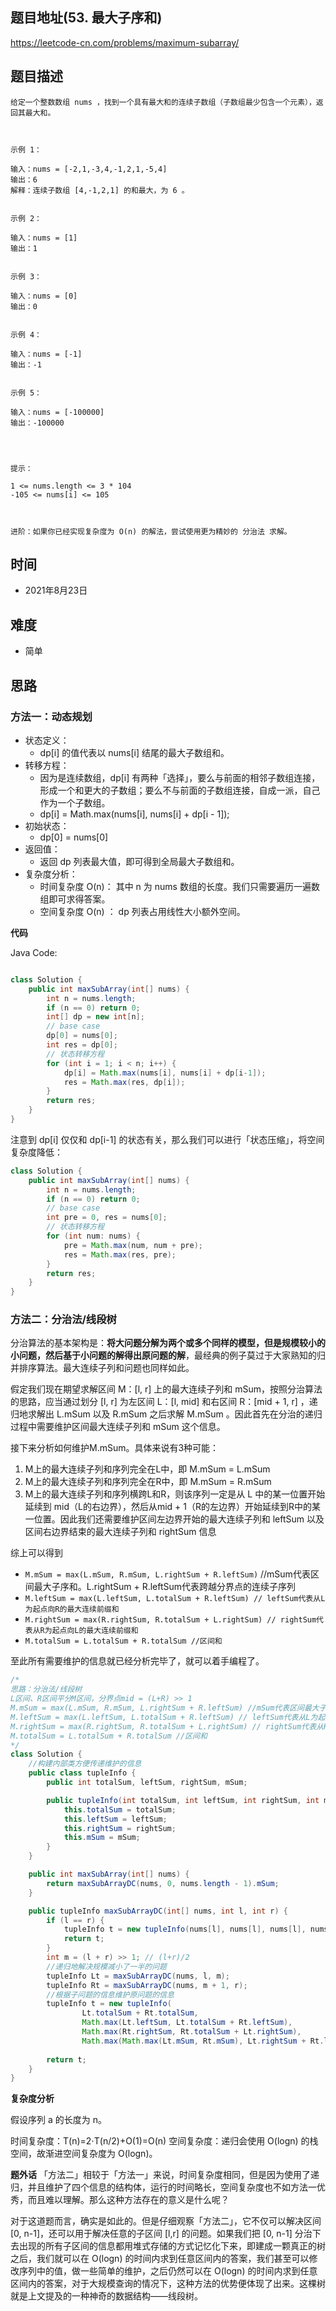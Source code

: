 
## 题目地址(53. 最大子序和)

https://leetcode-cn.com/problems/maximum-subarray/

## 题目描述

```
给定一个整数数组 nums ，找到一个具有最大和的连续子数组（子数组最少包含一个元素），返回其最大和。

 

示例 1：

输入：nums = [-2,1,-3,4,-1,2,1,-5,4]
输出：6
解释：连续子数组 [4,-1,2,1] 的和最大，为 6 。


示例 2：

输入：nums = [1]
输出：1


示例 3：

输入：nums = [0]
输出：0


示例 4：

输入：nums = [-1]
输出：-1


示例 5：

输入：nums = [-100000]
输出：-100000


 

提示：

1 <= nums.length <= 3 * 104
-105 <= nums[i] <= 105

 

进阶：如果你已经实现复杂度为 O(n) 的解法，尝试使用更为精妙的 分治法 求解。
```

## 时间

- 2021年8月23日

## 难度

- 简单

## 思路
### 方法一：动态规划
- 状态定义：
    - dp[i] 的值代表以 nums[i] 结尾的最大子数组和。
- 转移方程： 
    - 因为是连续数组，dp[i] 有两种「选择」，要么与前面的相邻子数组连接，形成一个和更大的子数组；要么不与前面的子数组连接，自成一派，自己作为一个子数组。
    - dp[i] = Math.max(nums[i], nums[i] + dp[i - 1]);
- 初始状态：
    - dp[0] = nums[0]
- 返回值：
    - 返回 dp 列表最大值，即可得到全局最大子数组和。
- 复杂度分析：
    - 时间复杂度 O(n)： 其中 n 为 nums 数组的长度。我们只需要遍历一遍数组即可求得答案。
    - 空间复杂度 O(n) ： dp 列表占用线性大小额外空间。 

**代码**

Java Code:

```java

class Solution {
    public int maxSubArray(int[] nums) {
        int n = nums.length;
        if (n == 0) return 0;
        int[] dp = new int[n];
        // base case
        dp[0] = nums[0];
        int res = dp[0];
        // 状态转移方程
        for (int i = 1; i < n; i++) {
            dp[i] = Math.max(nums[i], nums[i] + dp[i-1]);
            res = Math.max(res, dp[i]);
        }
        return res;
    }
}

```
注意到 dp[i] 仅仅和 dp[i-1] 的状态有关，那么我们可以进行「状态压缩」，将空间复杂度降低：
```java
class Solution {
    public int maxSubArray(int[] nums) {
        int n = nums.length;
        if (n == 0) return 0;
        // base case
        int pre = 0, res = nums[0];
        // 状态转移方程
        for (int num: nums) {
            pre = Math.max(num, num + pre);
            res = Math.max(res, pre);
        }
        return res;
    }
}
```

### 方法二：分治法/线段树

分治算法的基本架构是：**将大问题分解为两个或多个同样的模型，但是规模较小的小问题，然后基于小问题的解得出原问题的解**，最经典的例子莫过于大家熟知的归并排序算法。最大连续子列和问题也同样如此。

假定我们现在期望求解区间 M：[l, r] 上的最大连续子列和 mSum，按照分治算法的思路，应当通过划分 [l, r] 为左区间 L：[l, mid] 和右区间 R：[mid + 1, r] ，递归地求解出 L.mSum 以及 R.mSum 之后求解 M.mSum 。因此首先在分治的递归过程中需要维护区间最大连续子列和 mSum 这个信息。

接下来分析如何维护M.mSum。具体来说有3种可能：

1. M上的最大连续子列和序列完全在L中，即 M.mSum = L.mSum
2. M上的最大连续子列和序列完全在R中，即 M.mSum = R.mSum
3. M上的最大连续子列和序列横跨L和R，则该序列一定是从 L 中的某一位置开始延续到 mid（L的右边界），然后从mid + 1（R的左边界）开始延续到R中的某一位置。因此我们还需要维护区间左边界开始的最大连续子列和 leftSum 以及区间右边界结束的最大连续子列和 rightSum 信息

综上可以得到
-  `M.mSum = max(L.mSum, R.mSum, L.rightSum + R.leftSum)` //mSum代表区间最大子序和。L.rightSum + R.leftSum代表跨越分界点的连续子序列
- `M.leftSum = max(L.leftSum, L.totalSum + R.leftSum) // leftSum代表从L为起点向R的最大连续前缀和`
- `M.rightSum = max(R.rightSum, R.totalSum + L.rightSum) // rightSum代表从R为起点向L的最大连续前缀和`
- `M.totalSum = L.totalSum + R.totalSum //区间和`

至此所有需要维护的信息就已经分析完毕了，就可以着手编程了。

```java
/*
思路：分治法/线段树
L区间、R区间平分M区间，分界点mid = (L+R) >> 1
M.mSum = max(L.mSum, R.mSum, L.rightSum + R.leftSum) //mSum代表区间最大子序和。L.rightSum + R.leftSum代表跨越分界点的连续子序列
M.leftSum = max(L.leftSum, L.totalSum + R.leftSum) // leftSum代表从L为起点向R的最大连续前缀和
M.rightSum = max(R.rightSum, R.totalSum + L.rightSum) // rightSum代表从R为起点向L的最大连续前缀和
M.totalSum = L.totalSum + R.totalSum //区间和
*/
class Solution {
    //构建内部类方便传递维护的信息
    public class tupleInfo {
        public int totalSum, leftSum, rightSum, mSum;

        public tupleInfo(int totalSum, int leftSum, int rightSum, int mSum) {
            this.totalSum = totalSum;
            this.leftSum = leftSum;
            this.rightSum = rightSum;
            this.mSum = mSum;
        }
    } 

    public int maxSubArray(int[] nums) {
        return maxSubArrayDC(nums, 0, nums.length - 1).mSum;
    }

    public tupleInfo maxSubArrayDC(int[] nums, int l, int r) {
        if (l == r) {
            tupleInfo t = new tupleInfo(nums[l], nums[l], nums[l], nums[l]);
            return t;
        }
        int m = (l + r) >> 1; // (l+r)/2
        //递归地解决规模减小了一半的问题
        tupleInfo Lt = maxSubArrayDC(nums, l, m);
        tupleInfo Rt = maxSubArrayDC(nums, m + 1, r); 
        //根据子问题的信息维护原问题的信息
        tupleInfo t = new tupleInfo(
                Lt.totalSum + Rt.totalSum,
                Math.max(Lt.leftSum, Lt.totalSum + Rt.leftSum),
                Math.max(Rt.rightSum, Rt.totalSum + Lt.rightSum),
                Math.max(Math.max(Lt.mSum, Rt.mSum), Lt.rightSum + Rt.leftSum));  
        
        return t;
    }
}
```

**复杂度分析**

假设序列 a 的长度为 n。

时间复杂度：T(n)=2⋅T(n/2)+O(1)=O(n)
空间复杂度：递归会使用 O(logn) 的栈空间，故渐进空间复杂度为 O(logn)。

**题外话**
「方法二」相较于「方法一」来说，时间复杂度相同，但是因为使用了递归，并且维护了四个信息的结构体，运行的时间略长，空间复杂度也不如方法一优秀，而且难以理解。那么这种方法存在的意义是什么呢？

对于这道题而言，确实是如此的。但是仔细观察「方法二」，它不仅可以解决区间 [0, n-1]，还可以用于解决任意的子区间 [l,r] 的问题。如果我们把 [0, n-1] 分治下去出现的所有子区间的信息都用堆式存储的方式记忆化下来，即建成一颗真正的树之后，我们就可以在 O(logn) 的时间内求到任意区间内的答案，我们甚至可以修改序列中的值，做一些简单的维护，之后仍然可以在 O(logn) 的时间内求到任意区间内的答案，对于大规模查询的情况下，这种方法的优势便体现了出来。这棵树就是上文提及的一种神奇的数据结构——线段树。
